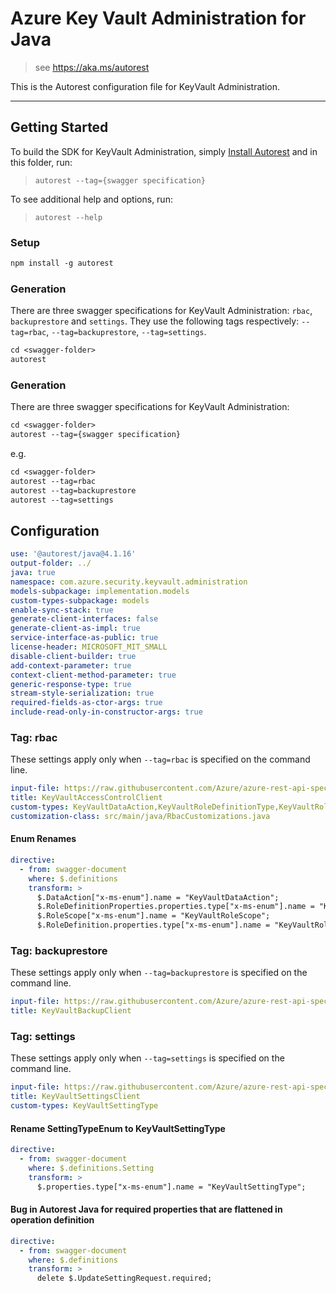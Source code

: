 # Azure Key Vault Administration for Java

> see https://aka.ms/autorest

This is the Autorest configuration file for KeyVault Administration.

---
## Getting Started
To build the SDK for KeyVault Administration, simply [Install Autorest](https://aka.ms/autorest) and 
in this folder, run:

> `autorest --tag={swagger specification}`

To see additional help and options, run:

> `autorest --help`

### Setup
```ps
npm install -g autorest
```

### Generation

There are three swagger specifications for KeyVault Administration: `rbac`, `backuprestore` and `settings`. 
They use the following tags respectively: `--tag=rbac`, `--tag=backuprestore`, `--tag=settings`.

```ps
cd <swagger-folder>
autorest
```

### Generation
There are three swagger specifications for KeyVault Administration: 

```ps
cd <swagger-folder>
autorest --tag={swagger specification}
```

e.g.
```ps
cd <swagger-folder>
autorest --tag=rbac
autorest --tag=backuprestore
autorest --tag=settings
```

## Configuration
```yaml
use: '@autorest/java@4.1.16'
output-folder: ../
java: true
namespace: com.azure.security.keyvault.administration
models-subpackage: implementation.models
custom-types-subpackage: models
enable-sync-stack: true
generate-client-interfaces: false
generate-client-as-impl: true
service-interface-as-public: true
license-header: MICROSOFT_MIT_SMALL
disable-client-builder: true
add-context-parameter: true
context-client-method-parameter: true
generic-response-type: true
stream-style-serialization: true
required-fields-as-ctor-args: true
include-read-only-in-constructor-args: true
```

### Tag: rbac
These settings apply only when `--tag=rbac` is specified on the command line.

``` yaml $(tag) == 'rbac'
input-file: https://raw.githubusercontent.com/Azure/azure-rest-api-specs/551275acb80e1f8b39036b79dfc35a8f63b601a7/specification/keyvault/data-plane/Microsoft.KeyVault/stable/7.4/rbac.json
title: KeyVaultAccessControlClient
custom-types: KeyVaultDataAction,KeyVaultRoleDefinitionType,KeyVaultRoleScope,KeyVaultRoleType
customization-class: src/main/java/RbacCustomizations.java
```

#### Enum Renames
``` yaml $(tag) == 'rbac'
directive:
  - from: swagger-document
    where: $.definitions
    transform: >
      $.DataAction["x-ms-enum"].name = "KeyVaultDataAction";
      $.RoleDefinitionProperties.properties.type["x-ms-enum"].name = "KeyVaultRoleType";
      $.RoleScope["x-ms-enum"].name = "KeyVaultRoleScope";
      $.RoleDefinition.properties.type["x-ms-enum"].name = "KeyVaultRoleDefinitionType";
```

### Tag: backuprestore
These settings apply only when `--tag=backuprestore` is specified on the command line.

``` yaml $(tag) == 'backuprestore'
input-file: https://raw.githubusercontent.com/Azure/azure-rest-api-specs/551275acb80e1f8b39036b79dfc35a8f63b601a7/specification/keyvault/data-plane/Microsoft.KeyVault/stable/7.4/backuprestore.json
title: KeyVaultBackupClient
```

### Tag: settings
These settings apply only when `--tag=settings` is specified on the command line.

``` yaml $(tag) == 'settings'
input-file: https://raw.githubusercontent.com/Azure/azure-rest-api-specs/551275acb80e1f8b39036b79dfc35a8f63b601a7/specification/keyvault/data-plane/Microsoft.KeyVault/stable/7.4/settings.json
title: KeyVaultSettingsClient
custom-types: KeyVaultSettingType
```

#### Rename SettingTypeEnum to KeyVaultSettingType
``` yaml $(tag) == 'settings'
directive:
  - from: swagger-document
    where: $.definitions.Setting
    transform: >
      $.properties.type["x-ms-enum"].name = "KeyVaultSettingType";
```

#### Bug in Autorest Java for required properties that are flattened in operation definition
``` yaml $(tag) == 'settings'
directive:
  - from: swagger-document
    where: $.definitions
    transform: >
      delete $.UpdateSettingRequest.required;
```
